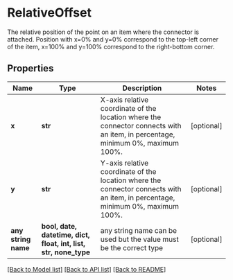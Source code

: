 # RelativeOffset

The relative position of the point on an item where the connector is attached. Position with x=0% and y=0% correspond to the top-left corner of the item, x=100% and y=100% correspond to the right-bottom corner.

## Properties
Name | Type | Description | Notes
------------ | ------------- | ------------- | -------------
**x** | **str** | X-axis relative coordinate of the location where the connector connects with an item, in percentage, minimum 0%, maximum 100%. | [optional] 
**y** | **str** | Y-axis relative coordinate of the location where the connector connects with an item, in percentage, minimum 0%, maximum 100%. | [optional] 
**any string name** | **bool, date, datetime, dict, float, int, list, str, none_type** | any string name can be used but the value must be the correct type | [optional]

[[Back to Model list]](../README.md#documentation-for-models) [[Back to API list]](../README.md#documentation-for-api-endpoints) [[Back to README]](../README.md)


